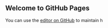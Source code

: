 ## Welcome to GitHub Pages

You can use the [editor on GitHub](https://github.com/ahmuki/amk01/edit/gh-pages/index.md) to maintain h

